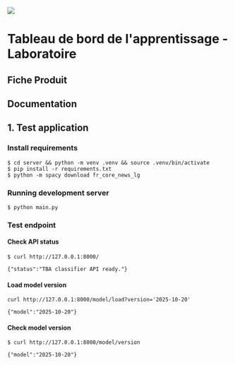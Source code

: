 ![](https://avatars1.githubusercontent.com/u/63645182?s=200&v=4)

# Tableau de bord de l'apprentissage - Laboratoire

## Fiche Produit

## Documentation

## 1. Test application
### Install requirements
```shell
$ cd server && python -m venv .venv && source .venv/bin/activate
$ pip install -r requirements.txt
$ python -m spacy download fr_core_news_lg
```

### Running development server
```shell
$ python main.py
```

### Test endpoint
#### Check API status
```shell
$ curl http://127.0.0.1:8000/

{"status":"TBA classifier API ready."}
```
#### Load model version
```shell
curl http://127.0.0.1:8000/model/load?version='2025-10-20'

{"model":"2025-10-20"}
```

#### Check model version
```shell
$ curl http://127.0.0.1:8000/model/version

{"model":"2025-10-20"}
```